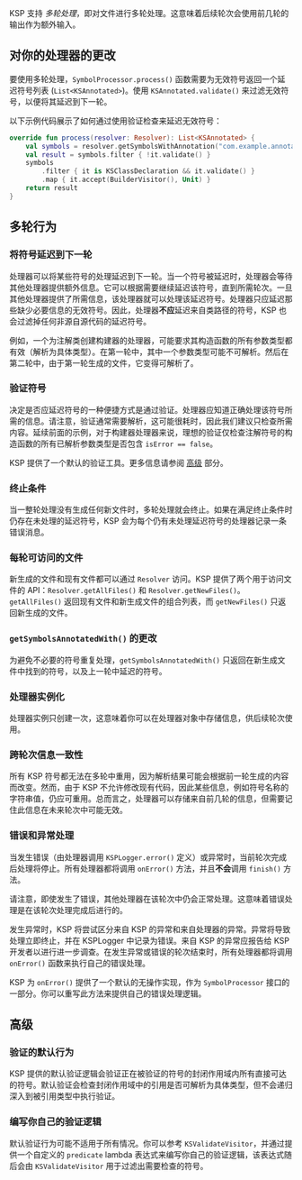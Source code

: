 [//]: # (title: 多轮处理)

KSP 支持 _多轮处理_，即对文件进行多轮处理。这意味着后续轮次会使用前几轮的输出作为额外输入。

## 对你的处理器的更改

要使用多轮处理，`SymbolProcessor.process()` 函数需要为无效符号返回一个延迟符号列表 (`List<KSAnnotated>`)。使用 `KSAnnotated.validate()` 来过滤无效符号，以便将其延迟到下一轮。

以下示例代码展示了如何通过使用验证检查来延迟无效符号：

```kotlin
override fun process(resolver: Resolver): List<KSAnnotated> {
    val symbols = resolver.getSymbolsWithAnnotation("com.example.annotation.Builder")
    val result = symbols.filter { !it.validate() }
    symbols
        .filter { it is KSClassDeclaration && it.validate() }
        .map { it.accept(BuilderVisitor(), Unit) }
    return result
}
```

## 多轮行为

### 将符号延迟到下一轮

处理器可以将某些符号的处理延迟到下一轮。当一个符号被延迟时，处理器会等待其他处理器提供额外信息。它可以根据需要继续延迟该符号，直到所需轮次。一旦其他处理器提供了所需信息，该处理器就可以处理该延迟符号。处理器只应延迟那些缺少必要信息的无效符号。因此，处理器**不应**延迟来自类路径的符号，KSP 也会过滤掉任何非源自源代码的延迟符号。

例如，一个为注解类创建构建器的处理器，可能要求其构造函数的所有参数类型都有效（解析为具体类型）。在第一轮中，其中一个参数类型可能不可解析。然后在第二轮中，由于第一轮生成的文件，它变得可解析了。

### 验证符号

决定是否应延迟符号的一种便捷方式是通过验证。处理器应知道正确处理该符号所需的信息。请注意，验证通常需要解析，这可能很耗时，因此我们建议只检查所需内容。延续前面的示例，对于构建器处理器来说，理想的验证仅检查注解符号的构造函数的所有已解析参数类型是否包含 `isError == false`。

KSP 提供了一个默认的验证工具。更多信息请参阅 [高级](#advanced) 部分。

### 终止条件

当一整轮处理没有生成任何新文件时，多轮处理就会终止。如果在满足终止条件时仍存在未处理的延迟符号，KSP 会为每个仍有未处理延迟符号的处理器记录一条错误消息。

### 每轮可访问的文件

新生成的文件和现有文件都可以通过 `Resolver` 访问。KSP 提供了两个用于访问文件的 API：`Resolver.getAllFiles()` 和 `Resolver.getNewFiles()`。`getAllFiles()` 返回现有文件和新生成文件的组合列表，而 `getNewFiles()` 只返回新生成的文件。

### `getSymbolsAnnotatedWith()` 的更改

为避免不必要的符号重复处理，`getSymbolsAnnotatedWith()` 只返回在新生成文件中找到的符号，以及上一轮中延迟的符号。

### 处理器实例化

处理器实例只创建一次，这意味着你可以在处理器对象中存储信息，供后续轮次使用。

### 跨轮次信息一致性

所有 KSP 符号都无法在多轮中重用，因为解析结果可能会根据前一轮生成的内容而改变。然而，由于 KSP 不允许修改现有代码，因此某些信息，例如符号名称的字符串值，仍应可重用。总而言之，处理器可以存储来自前几轮的信息，但需要记住此信息在未来轮次中可能无效。

### 错误和异常处理

当发生错误（由处理器调用 `KSPLogger.error()` 定义）或异常时，当前轮次完成后处理将停止。所有处理器都将调用 `onError()` 方法，并且**不会**调用 `finish()` 方法。

请注意，即使发生了错误，其他处理器在该轮次中仍会正常处理。这意味着错误处理是在该轮次处理完成后进行的。

发生异常时，KSP 将尝试区分来自 KSP 的异常和来自处理器的异常。异常将导致处理立即终止，并在 KSPLogger 中记录为错误。来自 KSP 的异常应报告给 KSP 开发者以进行进一步调查。在发生异常或错误的轮次结束时，所有处理器都将调用 `onError()` 函数来执行自己的错误处理。

KSP 为 `onError()` 提供了一个默认的无操作实现，作为 `SymbolProcessor` 接口的一部分。你可以重写此方法来提供自己的错误处理逻辑。

## 高级

### 验证的默认行为

KSP 提供的默认验证逻辑会验证正在被验证的符号的封闭作用域内所有直接可达的符号。默认验证会检查封闭作用域中的引用是否可解析为具体类型，但不会递归深入到被引用类型中执行验证。

### 编写你自己的验证逻辑

默认验证行为可能不适用于所有情况。你可以参考 `KSValidateVisitor`，并通过提供一个自定义的 `predicate` lambda 表达式来编写你自己的验证逻辑，该表达式随后会由 `KSValidateVisitor` 用于过滤出需要检查的符号。